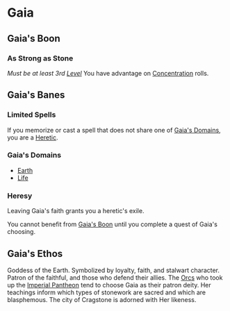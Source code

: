 # Gaia

## Gaia's Boon

### As Strong as Stone

*Must be at least 3rd [Level](../../../Player%20Characters/Derived%20Statistics/Level.md)*
You have advantage on [Concentration](../../Spellcasting/Concentration.md) rolls.

## Gaia's Banes

### Limited Spells

If you memorize or cast a spell that does not share one of [Gaia's Domains](#Gaia's%20Domains), you are a [Heretic](#Heresy).

### Gaia's Domains

- [Earth](../../Spells/Spell%20Domains/Earth.md)
- [Life](../../Spells/Spell%20Domains/Life.md)

### Heresy

Leaving Gaia's faith grants you a heretic's exile.

You cannot benefit from [Gaia's Boon](#Gaia's%20Boon) until you complete a quest of Gaia's choosing.

## Gaia's Ethos

Goddess of the Earth. Symbolized by loyalty, faith, and stalwart character. Patron of the faithful, and those who defend their allies. The [Orcs](../../../Player%20Characters/Ancenstries/Elf.md#Deep%20Elf%20(Orc)) who took up the [Imperial Pantheon](../Pantheons/Imperial%20Pantheon.md) tend to choose Gaia as their patron deity. Her teachings inform which types of stonework are sacred and which are blasphemous. The city of Cragstone is adorned with Her likeness.
